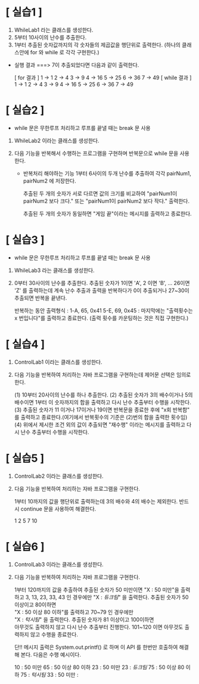 
# [ 실습1 ]
1. WhileLab1 라는 클래스를 생성한다.
2. 5부터 10사이의 난수를 추출한다.
3. 1부터 추출된 숫자값까지의 각 숫자들의 제곱값을 행단위로 출력한다.
   (하나의 클래스안에 for 와 while 로 각각 구현한다.)
  - 실행 결과
   ===>  7이 추출되었다면 다음과 같이 출력한다.

    [ for 결과 ]
     1 -> 1
     2 -> 4
     3 -> 9
     4 -> 16
     5 -> 25
     6 -> 36
     7 -> 49
    [ while 결과 ]
     1 -> 1
     2 -> 4
     3 -> 9
     4 -> 16
     5 -> 25
     6 -> 36
     7 -> 49

# [ 실습2 ] 
- while 문은 무한루프 처리하고 루프를 끝낼 때는 break 문 사용

1. WhileLab2 이라는 클래스를 생성한다.
2. 다음 기능을 반복해서 수행하는 프로그램을 구현하며
    반복문으로 while 문을 사용한다.

    - 반복처리 해야하는 기능
       1부터 6사이의 두개 난수를 추출하여 각각 pairNum1, pairNum2 에 저장한다.

       추출된 두 개의 숫자가 서로 다르면 값의 크기를 비교하여 
       "pairNum1이 pairNum2 보다 크다." 또는 "pairNum1이 pairNum2 보다 작다." 
       출력한다.
    
       추출된 두 개의 숫자가 동일하면 "게임 끝"이라는 메시지를 출력하고 종료한다.


# [ 실습3 ] 
- while 문은 무한루프 처리하고 루프를 끝낼 때는 break 문 사용
1. WhileLab3 라는 클래스를 생성한다.
2. 0부터 30사이의 난수를 추출한다.
    추출된 숫자가 1이면 'A', 2 이면 'B', ... 26이면 'Z' 를 출력하는데
    계속 난수 추출과 출력을 반복하다가  0이 추출되거나  27~30이 추출되면 반복을 끝낸다.

    반복하는 동안 출력형식 :  	1-A, 65, 0x41
			5-E, 69, 0x45
			   :
    마지막에는 "출력횟수는 x 번입니다"를 출력하고 종료한다.
    (출력 횟수를 카운팅하는 것은 직접 구현한다.)


# [ 실습4 ]
1. ControlLab1 이라는 클래스를 생성한다.
2. 다음 기능을 반복하여 처리하는 자바 프로그램을 구현하는데 제어문 선택은 임의로 한다.

   (1) 10부터 20사이의 난수를 하나 추출한다.
   (2) 추출된 숫자가 3의 배수이거나 5의 배수이면 
  	 1부터 이 숫자까지의 합을
              출력하고 다시 난수 추출부터 수행을 시작한다.
   (3) 추출된 숫자가 11 이거나 17이거나 19이면 반복문을 종료한 후에
	 "x회 반복함" 를 출력하고 종료한다.(여기에서 반복횟수의 기준은 (2)번의 합을 출력한 횟수임)
   (4) 위에서 제시한 조건 외의 값이 추출되면 
              "재수행" 이라는 메시지를 출력하고 다시 난수 추출부터 수행을 시작한다.


# [ 실습5 ]
1. ControlLab2 이라는 클래스를 생성한다.
2. 다음 기능을 반복하여 처리하는 자바 프로그램을 구현한다.

   1부터 10까지의 값을 행단위로 출력하는데 3의 배수와 4의 배수는 제외한다.
   반드시 continue 문을 사용하여 해결한다.

	1
	2
	5
	7
	10

# [ 실습6 ]
1. ControlLab3 이라는 클래스를 생성한다.
2. 다음 기능을 반복하여 처리하는 자바 프로그램을 구현한다.

   1부터 120까지의 값을 추출하여 
   추출된 숫자가 50 미만이면
             "X : 50 미만"을 출력하고
	3, 13, 23, 33, 43 인 경우에만
             "X : *듀크팀*" 을 출력한다.
   추출된 숫자가 50 이상이고 80이하면  
             "X : 50 이상 80 이하"를 출력하고
	70~79 인 경우에만  
	"X : *턱시팀*" 을 출력한다.
   추출된 숫자가 81 이상이고 100이하면  
             아무것도 출력하지 않고 다시 난수 추출부터 진행한다.
   101~120 이면
             아무것도 출력하지 않고 수행을 종료한다.

   단!! 메시지 출력은 System.out.printf() 로 하며 이 API 를 한번만 호출하여 해결해 본다.
   다음은 수행 예시이다.

	10 : 50 미만
             65 : 50 이상 80 이하
             23 : 50 미만
             23 : *듀크팀*
	75 : 50 이상 80 이하
             75 : *턱시팀*
	33 : 50 미만
	       :
